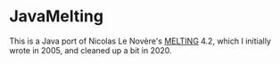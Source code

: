 # JavaMelting

This is a Java port of Nicolas Le Novère's
[MELTING](https://www.ebi.ac.uk/biomodels-static/tools/melting/)
4.2, which I initially
wrote in 2005, and cleaned up a bit in 2020.
